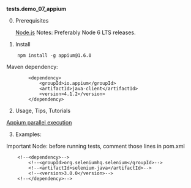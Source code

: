 **tests.demo_07_appium**

0. Prerequisites

    [Node.js](https://nodejs.org/en/)
    Notes: Preferably Node 6 LTS releases.
    
1. Install

```
    npm install -g appium@1.6.0
```

Maven dependency: 

```
        <dependency>
            <groupId>io.appium</groupId>
            <artifactId>java-client</artifactId>
            <version>4.1.2</version>
        </dependency>
```

2. Usage, Tips, Tutorials

[Appium parallel execution](https://github.com/saikrishna321/AppiumTestDistribution)

3. Examples:

Important Node: before running tests, comment those lines in pom.xml

        <!--<dependency>-->
            <!--<groupId>org.seleniumhq.selenium</groupId>-->
            <!--<artifactId>selenium-java</artifactId>-->
            <!--<version>3.0.0</version>-->
        <!--</dependency>-->